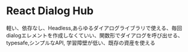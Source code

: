 # React Dialog Hub

軽い、依存なし、Headless,あらゆるダイアログライブラリで使える、毎回dialogエレメントを作成しなくていい、関数形でダイアログを呼び出せる、typesafe,シンプルなAPI, 学習障壁が低い、既存の資産を使える





